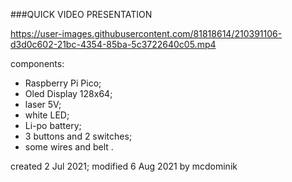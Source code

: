 <!-- ![Zrzut ekranu 2021-08-11 o 15 27 05](https://user-images.githubusercontent.com/81818614/129037838-e1e706d9-6105-4a35-827e-bb1f14ba1ea9.png)
 -->


###QUICK VIDEO PRESENTATION

https://user-images.githubusercontent.com/81818614/210391106-d3d0c602-21bc-4354-85ba-5c3722640c05.mp4



components:

- Raspberry Pi Pico;
- Oled Display 128x64;
- laser 5V;
- white LED;
- Li-po battery;
- 3 buttons and 2 switches;
- some wires and belt .

created 2 Jul 2021;
modified 6 Aug 2021
by mcdominik
